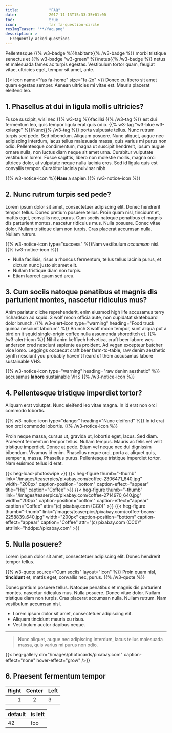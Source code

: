 ```yaml
---
title:             "FAQ"
date:              2017-11-13T15:33:35+01:00
toc:               true
icon:              far fa-question-circle
resImgTeaser: "**/faq.png"
description: >
  Frequently asked questions
---
```



Pellentesque {{% w3-badge %}}habitant{{% /w3-badge %}} morbi tristique senectus et {{% w3-badge "w3-green" %}}netus{{% /w3-badge %}} netus et malesuada
fames ac turpis egestas. Vestibulum tortor quam, feugiat vitae,
ultricies eget, tempor sit amet, ante. 

{{< icon name="fas fa-home" size="fa-2x" >}} Donec eu libero sit amet quam
egestas semper. Aenean ultricies mi vitae est. Mauris placerat
eleifend leo.


## 1. Phasellus at dui in ligula mollis ultricies?

Fusce suscipit, wisi nec {{% w3-tag %}}facilisi {{% /w3-tag %}} est dui
fermentum leo, quis tempor ligula erat quis odio. {{% w3-tag "w3-blue w3-xxlarge" %}}Nunc{{% /w3-tag %}} porta vulputate tellus. Nunc rutrum
turpis sed pede. Sed bibendum. Aliquam posuere. Nunc aliquet, augue
nec adipiscing interdum, lacus tellus malesuada massa, quis varius mi
purus non odio. Pellentesque condimentum, magna ut suscipit hendrerit,
ipsum augue ornare nulla, non luctus diam neque sit amet
urna. Curabitur vulputate vestibulum lorem. Fusce sagittis, libero non
molestie mollis, magna orci ultrices dolor, at vulputate neque nulla
lacinia eros. Sed id ligula quis est convallis tempor.  Curabitur
lacinia pulvinar nibh.

{{% w3-notice-icon %}}**Nam** a sapien.{{% /w3-notice-icon %}}


## 2. Nunc rutrum turpis sed pede?

Lorem ipsum dolor sit amet, consectetuer adipiscing elit. Donec
hendrerit tempor tellus. Donec pretium posuere tellus. Proin quam
nisl, tincidunt et, mattis eget, convallis nec, purus. Cum sociis
natoque penatibus et magnis dis parturient montes, nascetur ridiculus
mus. Nulla posuere. Donec vitae dolor. Nullam tristique diam non
turpis. Cras placerat accumsan nulla. Nullam rutrum. 

{{% w3-notice-icon type="success" %}}Nam vestibulum *accumsan* nisl.{{% /w3-notice-icon %}}

* Nulla facilisis, risus a rhoncus fermentum, tellus tellus lacinia purus, et dictum nunc justo sit amet elit.
* Nullam tristique diam non turpis.
* Etiam laoreet quam sed arcu.


## 3. Cum sociis natoque penatibus et magnis dis parturient montes, nascetur ridiculus mus?

Anim pariatur cliche reprehenderit, enim eiusmod high life accusamus
terry richardson ad squid. 3 wolf moon officia aute, non cupidatat
skateboard dolor brunch. 
{{% w3-alert-icon type="warning" heading="Food truck quinoa nesciunt laborum"  %}}
Brunch 3 wolf moon tempor, sunt aliqua put a bird on it squid
single-origin coffee nulla assumenda shoreditch et.
{{% /w3-alert-icon %}}
Nihil anim keffiyeh helvetica, craft beer labore wes anderson cred
nesciunt sapiente ea proident. Ad vegan excepteur butcher vice
lomo. Leggings occaecat craft beer farm-to-table, raw denim aesthetic
synth nesciunt you probably haven't heard of them accusamus labore
sustainable VHS.

{{% w3-notice-icon type="warning" heading="raw denim aesthetic" %}}
accusamus **labore** sustainable VHS
{{% /w3-notice-icon %}}


## 4. Pellentesque tristique imperdiet tortor?

Aliquam erat volutpat. Nunc eleifend leo vitae magna. In id erat non
orci commodo lobortis. 

{{% w3-notice-icon type="danger" heading="Nunc eleifend" %}}
In id erat non orci commodo lobortis. 
{{% /w3-notice-icon %}}

Proin neque massa, cursus ut, gravida ut, lobortis eget, lacus. Sed
diam. Praesent fermentum tempor tellus.  Nullam tempus. Mauris ac
felis vel velit tristique imperdiet. Donec at pede. Etiam vel neque
nec dui dignissim bibendum. Vivamus id enim. Phasellus neque orci,
porta a, aliquet quis, semper a, massa.  Phasellus purus. Pellentesque
tristique imperdiet tortor. Nam euismod tellus id erat.


{{< heg-load-photoswipe >}}
{{< heg-figure thumb="-thumb" link="/images/teaserpics/pixabay.com/coffee-2306471_640.jpg"       width="200px" caption-position="bottom" caption-effect="appear" title="Hej" caption="Coffee" >}}
{{< heg-figure thumb="-thumb" link="/images/teaserpics/pixabay.com/coffee-2714970_640.jpg"       width="200px" caption-position="bottom" caption-effect="appear" caption="Coffee" attr="(c) pixabay.com (CC0)" >}}
{{< heg-figure thumb="-thumb" link="/images/teaserpics/pixabay.com/coffee-beans-2258839_640.jpg" width="200px" caption-position="bottom" caption-effect="appear" caption="Coffee" attr="(c) pixabay.com (CC0)" attrlink="hddps://pixabay.com"  >}}


## 5. Nulla posuere?

Lorem ipsum dolor sit amet, consectetuer adipiscing elit. Donec
hendrerit tempor tellus. 

{{% w3-quote source="Cum sociis" layout="icon" %}}
Proin quam nisl, **tincidunt** et, mattis eget, convallis nec, purus.
{{% /w3-quote %}}

Donec pretium posuere tellus. Natoque penatibus et magnis dis
parturient montes, nascetur ridiculus mus. Nulla posuere. Donec vitae
dolor. Nullam tristique diam non turpis. Cras placerat accumsan
nulla. Nullam rutrum. Nam vestibulum accumsan nisl.

* Lorem ipsum dolor sit amet, consectetuer adipiscing elit.
* Aliquam tincidunt mauris eu risus.
* Vestibulum auctor dapibus neque.

---

> Nunc aliquet, augue nec adipiscing interdum, lacus tellus malesuada massa, quis varius mi purus non odio.



{{< heg-gallery dir="/images/photocards/pixabay.com" caption-effect="none" hover-effect="grow" />}} 


## 6. Praesent fermentum tempor

| Right | Center | Left |
| -----:|:------:|:---- |
|     1 |   2    | 3    |

| default | is left
| --------|--------
|    42   |   foo
